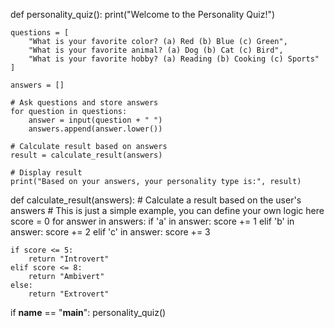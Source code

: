 def personality_quiz():
    print("Welcome to the Personality Quiz!")

    questions = [
        "What is your favorite color? (a) Red (b) Blue (c) Green",
        "What is your favorite animal? (a) Dog (b) Cat (c) Bird",
        "What is your favorite hobby? (a) Reading (b) Cooking (c) Sports"
    ]

    answers = []

    # Ask questions and store answers
    for question in questions:
        answer = input(question + " ")
        answers.append(answer.lower())

    # Calculate result based on answers
    result = calculate_result(answers)

    # Display result
    print("Based on your answers, your personality type is:", result)

def calculate_result(answers):
    # Calculate a result based on the user's answers
    # This is just a simple example, you can define your own logic here
    score = 0
    for answer in answers:
        if 'a' in answer:
            score += 1
        elif 'b' in answer:
            score += 2
        elif 'c' in answer:
            score += 3

    if score <= 5:
        return "Introvert"
    elif score <= 8:
        return "Ambivert"
    else:
        return "Extrovert"

if __name__ == "__main__":
    personality_quiz()
